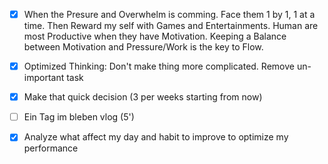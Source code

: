 - [x] When the Presure and Overwhelm is comming. Face them 1 by 1, 1 at a time. Then Reward my self with Games and Entertainments. 
	Human are most Productive when they have Motivation. Keeping a Balance between Motivation and Pressure/Work is the key to Flow.
	
- [x] Optimized Thinking: Don't make thing more complicated. Remove un-important task 
	
- [x] Make that quick decision (3 per weeks starting from now)
	
- [ ] Ein Tag im bleben vlog (5') 

- [x] Analyze what affect my day and habit to improve to optimize my performance